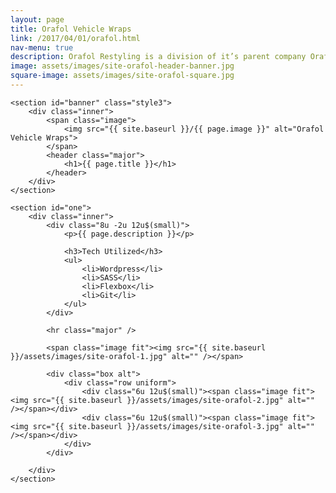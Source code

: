```yaml
---
layout: page
title: Orafol Vehicle Wraps
link: /2017/04/01/orafol.html
nav-menu: true
description: Orafol Restyling is a division of it’s parent company Orafol. Restyling specializes in producing high quality vehicle wraps from Orafol materials. With several different lines of wrap and multiple colors per line, they needed a way to showcase their existing product, as well as upcoming colors. As the lead developer on the project at Gauge my responsibility was translating high-fidelity design comps to a functional site that would allow for future growth.
image: assets/images/site-orafol-header-banner.jpg
square-image: assets/images/site-orafol-square.jpg
---
```


<div id="main" class="alt">

	<section id="banner" class="style3">
	    <div class="inner">
	        <span class="image">
	            <img src="{{ site.baseurl }}/{{ page.image }}" alt="Orafol Vehicle Wraps">
	        </span>
	        <header class="major">
	            <h1>{{ page.title }}</h1>
	        </header>
	    </div>
	</section>

	<section id="one">
		<div class="inner">
			<div class="8u -2u 12u$(small)">
				<p>{{ page.description }}</p>

				<h3>Tech Utilized</h3>
				<ul>
					<li>Wordpress</li>
					<li>SASS</li>
					<li>Flexbox</li>
					<li>Git</li>
				</ul>
			</div>

			<hr class="major" />

			<span class="image fit"><img src="{{ site.baseurl }}/assets/images/site-orafol-1.jpg" alt="" /></span>

			<div class="box alt">
				<div class="row uniform">
					<div class="6u 12u$(small)"><span class="image fit"><img src="{{ site.baseurl }}/assets/images/site-orafol-2.jpg" alt="" /></span></div>
					<div class="6u 12u$(small)"><span class="image fit"><img src="{{ site.baseurl }}/assets/images/site-orafol-3.jpg" alt="" /></span></div>
				</div>
			</div>

		</div>
	</section>

</div>
